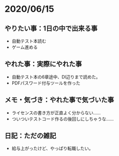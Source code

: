 # 2020/06/15

## やりたい事：1日の中で出来る事
- 自動テスト本読む
- ゲーム進める

## やれた事：実際にやれた事
- 自動テスト本の6章途中、DI辺りまで読めた。
- PDFパスワード付与ツールを作った

## メモ・気づき：やれた事で気づいた事
- ライセンスの書き方が正直よく分からない……
- ついついテストコード作るの後回しにしちゃうな……

## 日記：ただの雑記
- 給与上がったけど、やっぱり転職したい。